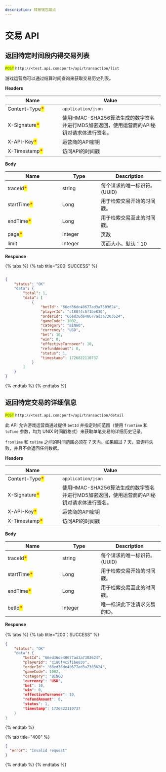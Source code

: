 ```yaml
---
description: 转账钱包端点
---
```


# 交易 API

## 返回特定时间段内得交易列表

<mark style="color:green;">`POST`</mark> `http://<test.api.com:port>/api/transaction/list`

游戏运营商可以通过结算时间查询来获取交易历史列表。

**Headers**

<table><thead><tr><th width="161">Name</th><th>Value</th></tr></thead><tbody><tr><td>Content-Type<mark style="color:red;">*</mark></td><td><code>application/json</code></td></tr><tr><td>X-Signature<mark style="color:red;">*</mark></td><td>使用HMAC-SHA256算法生成的数字签名并进行MD5加密返回，使用运营商的API秘钥对请求体进行签名。</td></tr><tr><td>X-API-Key<mark style="color:red;">*</mark></td><td>运营商的API密钥</td></tr><tr><td>X-Timestamp<mark style="color:red;">*</mark></td><td>访问API的时间戳</td></tr></tbody></table>

**Body**

<table><thead><tr><th width="161">Name</th><th width="109">Type</th><th>Description</th></tr></thead><tbody><tr><td>traceId<mark style="color:red;">*</mark></td><td>string</td><td>每个请求的唯一标识符。 (UUID)</td></tr><tr><td>startTime<mark style="color:red;">*</mark></td><td>Long</td><td>用于检索交易开始的时间戳。</td></tr><tr><td>endTime<mark style="color:red;">*</mark></td><td>Long</td><td>用于检索交易至此的时间戳。</td></tr><tr><td>page<mark style="color:red;">*</mark></td><td>Integer</td><td>页数</td></tr><tr><td>limit</td><td>Integer</td><td>页面大小。默认：10</td></tr></tbody></table>

**Response**

{% tabs %}
{% tab title="200: SUCCESS" %}
```json

{
    "status": "OK"
    "data": {
        "total": 1,
        "data": [
            {
                "betId": "66ed36de40677ad3a7303624",
                "playerId": "c180f4c5f1be830",
                "orderId": "66ed36de40677ad3a7303624",
                "gameCode": 1002,
                "category": "BINGO",
                "currency": "USD",
                "bet": 10,
                "win": 0,
                "effectiveTurnover": 10,
                "refundAmount": 0,
                "status": 1,
                "timestamp": 1726822110737
            }    
        ]
    }
}
```
{% endtab %}
{% endtabs %}

## 返回特定交易的详细信息

<mark style="color:green;">`POST`</mark> `http://<test.api.com:port>/api/transaction/detail`

此 API 允许游戏运营商通过提供 `betId` 并指定时间范围（使用 `fromTime` 和 `toTime` 参数，均为 UNIX 时间戳格式）来获取单笔交易的详细历史记录。

`fromTime` 和 `toTime` 之间的时间范围必须在 7 天内。如果超过 7 天，查询将失败，并且不会返回任何数据。

**Headers**

<table><thead><tr><th width="161">Name</th><th>Value</th></tr></thead><tbody><tr><td>Content-Type<mark style="color:red;">*</mark></td><td><code>application/json</code></td></tr><tr><td>X-Signature<mark style="color:red;">*</mark></td><td>使用HMAC-SHA256算法生成的数字签名并进行MD5加密返回，使用运营商的API秘钥对请求体进行签名。</td></tr><tr><td>X-API-Key<mark style="color:red;">*</mark></td><td>运营商的API密钥</td></tr><tr><td>X-Timestamp<mark style="color:red;">*</mark></td><td>访问API的时间戳</td></tr></tbody></table>

**Body**

<table><thead><tr><th width="161">Name</th><th width="109">Type</th><th>Description</th></tr></thead><tbody><tr><td>traceId<mark style="color:red;">*</mark></td><td>string</td><td>每个请求的唯一标识符。 (UUID)</td></tr><tr><td>startTime<mark style="color:red;">*</mark></td><td>Long</td><td>用于检索交易开始的时间戳。</td></tr><tr><td>endTime<mark style="color:red;">*</mark></td><td>Long</td><td>用于检索交易至此的时间戳。</td></tr><tr><td>betId<mark style="color:red;">*</mark></td><td>Integer</td><td>唯一标识此下注请求交易的ID。</td></tr></tbody></table>

**Response**

{% tabs %}
{% tab title="200：SUCCESS" %}
```json
{
    "status": "OK"
    "data": {
        "betId": "66ed36de40677ad3a7303624",
        "playerId": "c180f4c5f1be830",
        "orderId": "66ed36de40677ad3a7303624",
        "gameCode": 1002,
        "category": "BINGO
        "currency": "USD",
        "bet": 10,
        "win": 0,
        "effectiveTurnover": 10,
        "refundAmount": 0,
        "status": 1,
        "timestamp": 1726822110737
    }
}
```
{% endtab %}

{% tab title="400" %}
```json
{
  "error": "Invalid request"
}
```
{% endtab %}
{% endtabs %}
